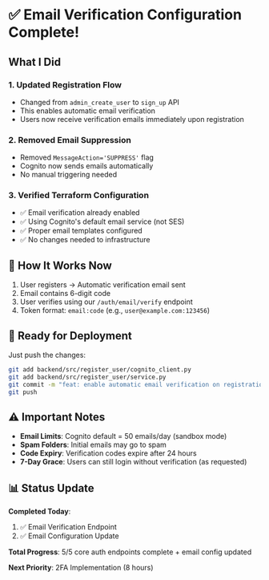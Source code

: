 # ✅ Email Verification Configuration Complete!

## What I Did

### 1. **Updated Registration Flow**
- Changed from `admin_create_user` to `sign_up` API
- This enables automatic email verification
- Users now receive verification emails immediately upon registration

### 2. **Removed Email Suppression**
- Removed `MessageAction='SUPPRESS'` flag
- Cognito now sends emails automatically
- No manual triggering needed

### 3. **Verified Terraform Configuration**
- ✅ Email verification already enabled
- ✅ Using Cognito's default email service (not SES)
- ✅ Proper email templates configured
- ✅ No changes needed to infrastructure

## 📧 How It Works Now

1. User registers → Automatic verification email sent
2. Email contains 6-digit code
3. User verifies using our `/auth/email/verify` endpoint
4. Token format: `email:code` (e.g., `user@example.com:123456`)

## 🚀 Ready for Deployment

Just push the changes:
```bash
git add backend/src/register_user/cognito_client.py
git add backend/src/register_user/service.py
git commit -m "feat: enable automatic email verification on registration"
git push
```

## ⚠️ Important Notes

- **Email Limits**: Cognito default = 50 emails/day (sandbox mode)
- **Spam Folders**: Initial emails may go to spam
- **Code Expiry**: Verification codes expire after 24 hours
- **7-Day Grace**: Users can still login without verification (as requested)

## 📊 Status Update

**Completed Today**:
1. ✅ Email Verification Endpoint
2. ✅ Email Configuration Update

**Total Progress**: 5/5 core auth endpoints complete + email config updated

**Next Priority**: 2FA Implementation (8 hours)
